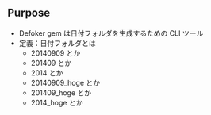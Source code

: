 ##  Purpose

* Defoker gem は日付フォルダを生成するための CLI ツール <!-- .element: class="fragment roll-in"  -->
* 定義：日付フォルダとは <!-- .element: class="fragment roll-in"  -->
    * 20140909 とか <!-- .element: class="fragment roll-in"  -->
    * 201409 とか <!-- .element: class="fragment roll-in"  -->
    * 2014 とか <!-- .element: class="fragment roll-in"  -->
    * 20140909_hoge とか <!-- .element: class="fragment roll-in"  -->
    * 201409_hoge とか <!-- .element: class="fragment roll-in"  -->
    * 2014_hoge とか <!-- .element: class="fragment roll-in"  -->
